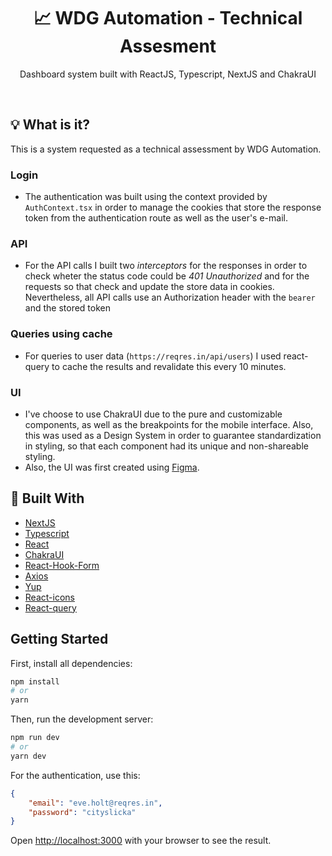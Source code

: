 <h1 align="center">📈 WDG Automation - Technical Assesment</h1>
<p align="center">Dashboard system built with ReactJS, Typescript, NextJS and ChakraUI</p>

</br>

## 💡 What is it?
This is a system requested as a technical assessment by WDG Automation.

### Login
- The authentication was built using the context provided by `AuthContext.tsx` in order to manage the cookies that store the response token from the authentication route as well as the user's e-mail.

### API
- For the API calls I built two *interceptors* for the responses in order to check wheter the status code could be *401 Unauthorized* and for the requests
so that check and update the store data in cookies. Nevertheless, all API calls use an Authorization header with the `bearer` and the stored token

### Queries using cache
- For queries to user data (`https://reqres.in/api/users`) I used react-query to cache the results and revalidate this every 10 minutes.

### UI
- I've choose to use ChakraUI due to the pure and customizable components, as well as the breakpoints for the mobile interface. Also, this was used as a Design System in order to guarantee standardization in styling, so that each component had its unique and non-shareable styling.
- Also, the UI was first created using [Figma](https://www.figma.com/file/xQFSSZGxXeJoK3dxF1m33j/WDG?node-id=5%3A19939).

## 🚀 Built With
* [NextJS](https://nextjs.org/)
* [Typescript](https://www.typescriptlang.org/)
* [React](https://reactjs.org/)
* [ChakraUI](https://chakra-ui.com/)
* [React-Hook-Form](https://react-hook-form.com/)
* [Axios](https://github.com/axios/axios)
* [Yup](https://github.com/jquense/yup)
* [React-icons](https://react-icons.github.io/react-icons/icons?name=ri)
* [React-query](https://react-query.tanstack.com/)

## Getting Started

First, install all dependencies:
```bash
npm install
# or
yarn
```

Then, run the development server:

```bash
npm run dev
# or
yarn dev
```

For the authentication, use this:
```json
{
    "email": "eve.holt@reqres.in",
    "password": "cityslicka"
}
```

Open [http://localhost:3000](http://localhost:3000) with your browser to see the result.
